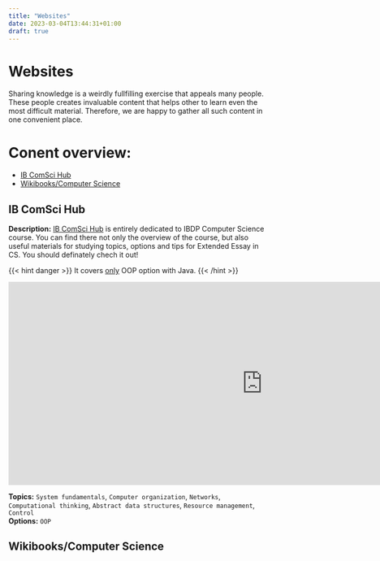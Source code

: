 ```yaml
---
title: "Websites"
date: 2023-03-04T13:44:31+01:00
draft: true
---
```


# Websites
Sharing knowledge is a weirdly fullfilling exercise that appeals many people. These people creates invaluable content that helps other to learn even the most difficult material. Therefore, we are happy to gather all such content in one convenient place.

# Conent overview:
- [IB ComSci Hub](#ib-comsci-hub)
- [Wikibooks/Computer Science](#wikibookscomputer-science)

## IB ComSci Hub
**Description:** [IB ComSci Hub](https://ib.compscihub.net) is entirely dedicated to IBDP Computer Science course. You can find there not only the overview of the course, but also useful materials for studying topics, options and tips for Extended Essay in CS. You should definately chech it out!

{{< hint danger >}}
It covers <u>only</u> OOP option with Java.
{{< /hint >}}

<embed src="https://ib.compscihub.net" style="width:1000px; height: 400px;">

**Topics:** `System fundamentals`, `Computer organization`, `Networks`, `Computational thinking`, `Abstract data structures`, `Resource management`, `Control` \
**Options:** `OOP`

## Wikibooks/Computer Science

